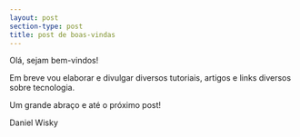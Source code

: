 ```yaml
---
layout: post
section-type: post
title: post de boas-vindas
---
```


Olá, sejam bem-vindos!

Em breve vou elaborar e divulgar diversos tutoriais, artigos e links diversos sobre tecnologia.

Um grande abraço e até o próximo post!

Daniel Wisky